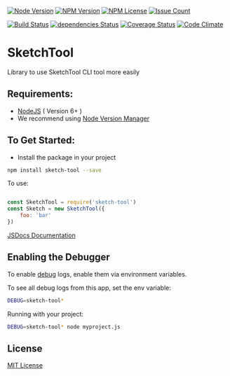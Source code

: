 [![Node Version](https://img.shields.io/node/v/sketch-tool.svg?maxAge=60)](https://www.npmjs.com/package/sketch-tool) [![NPM Version](https://img.shields.io/npm/v/sketch-tool.svg?maxAge=60)](https://www.npmjs.com/package/sketch-tool)  [![NPM License](https://img.shields.io/npm/l/sketch-tool.svg?maxAge=60)](https://www.npmjs.com/package/sketch-tool) [![Issue Count](https://codeclimate.com/github/stackdot/sketch-tool/badges/issue_count.svg)](https://codeclimate.com/github/stackdot/sketch-tool)

[![Build Status](https://drone.stackdot.com/api/badges/stackdot/sketch-tool/status.svg?maxAge=60)](https://drone.stackdot.com/stackdot/sketch-tool) [![dependencies Status](https://img.shields.io/david/stackdot/sketch-tool.svg?maxAge=60)](https://david-dm.org/stackdot/sketch-tool) [![Coverage Status](https://coveralls.io/repos/github/stackdot/sketch-tool/badge.svg?branch=master)](https://coveralls.io/github/stackdot/sketch-tool?branch=master) [![Code Climate](https://codeclimate.com/github/stackdot/sketch-tool/badges/gpa.svg)](https://codeclimate.com/github/stackdot/sketch-tool)





SketchTool
===

Library to use SketchTool CLI tool more easily







Requirements:
---

- [NodeJS](https://nodejs.org/en/download/) ( Version 6+ )
 - We recommend using [Node Version Manager](https://github.com/creationix/nvm)






To Get Started:
---

- Install the package in your project

```bash
npm install sketch-tool --save
```

To use:
```javascript

const SketchTool = require('sketch-tool')
const Sketch = new SketchTool({
	foo: 'bar'
})

```


[JSDocs Documentation](https://stackdot.github.io/sketch-tool/index.html)








Enabling the Debugger
---

To enable [debug](https://github.com/visionmedia/debug) logs, enable them via environment variables.

To see all debug logs from this app, set the env variable:

```bash
DEBUG=sketch-tool*
```

Running with your project:

```bash
DEBUG=sketch-tool* node myproject.js
```










License
----

[MIT License](http://en.wikipedia.org/wiki/MIT_License)
